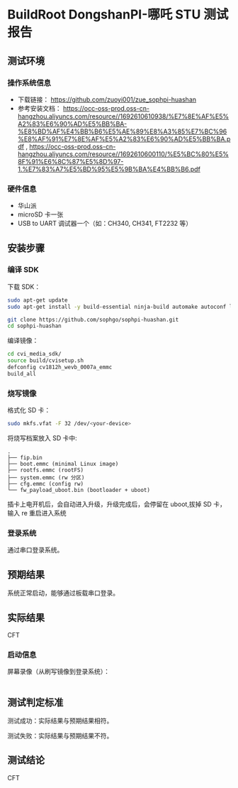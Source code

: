 # BuildRoot DongshanPI-哪吒 STU 测试报告

## 测试环境

### 操作系统信息

- 下载链接： https://github.com/zuoyi001/zue_sophpi-huashan
- 参考安装文档： https://occ-oss-prod.oss-cn-hangzhou.aliyuncs.com/resource//1692610610938/%E7%8E%AF%E5%A2%83%E6%90%AD%E5%BB%BA-%E8%BD%AF%E4%BB%B6%E5%AE%89%E8%A3%85%E7%BC%96%E8%AF%91%E7%8E%AF%E5%A2%83%E6%90%AD%E5%BB%BA.pdf , https://occ-oss-prod.oss-cn-hangzhou.aliyuncs.com/resource//1692610600110/%E5%BC%80%E5%8F%91%E6%8C%87%E5%8D%97-1.%E7%83%A7%E5%BD%95%E5%9B%BA%E4%BB%B6.pdf


### 硬件信息

- 华山派
- microSD 卡一张
- USB to UART 调试器一个（如：CH340, CH341, FT2232 等）

## 安装步骤

### 编译 SDK

下载 SDK：
```bash
sudo apt-get update
sudo apt-get install -y build-essential ninja-build automake autoconf libtool wget curl git gcc libssl-dev bc slib squashfs-tools android-sdk-libsparse-utils android-sdk-ext4-utils jq cmake python3-distutils tclsh scons parallel ssh-client tree python3-dev python3-pip device-tree-compiler ssh cpio fakeroot libncurses5 flex bison

git clone https://github.com/sophgo/sophpi-huashan.git
cd sophpi-huashan
```

编译镜像：
```bash
cd cvi_media_sdk/
source build/cvisetup.sh 
defconfig cv1812h_wevb_0007a_emmc
build_all 
```

### 烧写镜像

格式化 SD 卡：
```bash
sudo mkfs.vfat -F 32 /dev/<your-device>
```

将烧写档案放入 SD 卡中:
```
.
├── fip.bin
├── boot.emmc (minimal Linux image)
├── rootfs.emmc (rootFS)
├── system.emmc (rw 分区)
├── cfg.emmc (config rw)
└── fw_payload_uboot.bin (bootloader + uboot)
``` 

插卡上电开机后，会自动进入升级，升级完成后，会停留在 uboot,拔掉 SD 卡，输入 re 重启进入系统

### 登录系统

通过串口登录系统。

## 预期结果

系统正常启动，能够通过板载串口登录。

## 实际结果

CFT

### 启动信息


屏幕录像（从刷写镜像到登录系统）：

```log
```


## 测试判定标准

测试成功：实际结果与预期结果相符。

测试失败：实际结果与预期结果不符。

## 测试结论

CFT
